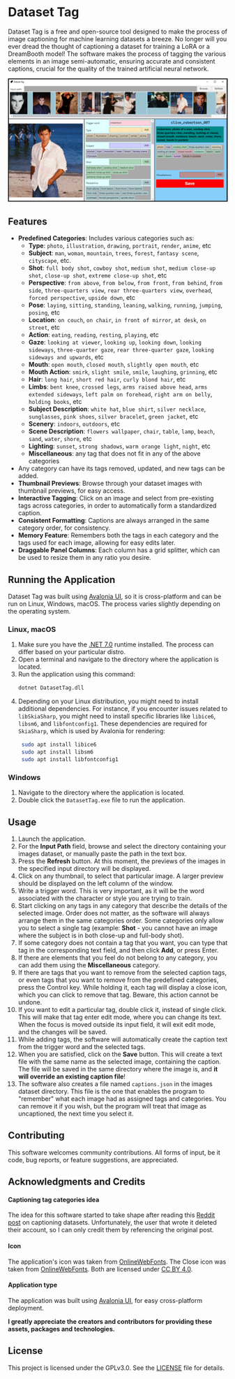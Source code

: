 # Dataset Tag
Dataset Tag is a free and open-source tool designed to make the process of image captioning for machine learning datasets a breeze. No longer will you ever dread the thought of captioning a dataset for training a LoRA or a DreamBooth model! The software makes the process of tagging the various elements in an image semi-automatic, ensuring accurate and consistent captions, crucial for the quality of the trained artificial neural network.

![Dataset Tag](./documents/screenshots/0001.png)

## Features

- **Predefined Categories**: Includes various categories such as: 
  - **Type**: `photo`, `illustration`, `drawing`, `portrait`, `render`, `anime`, etc 
  - **Subject**: `man`, `woman`, `mountain`, `trees`, `forest`, `fantasy scene`, `cityscape`, etc.
  - **Shot**: `full body shot`, `cowboy shot`, `medium shot`, `medium close-up shot`, `close-up shot`, `extreme close-up shot`, etc
  - **Perspective**: `from above`, `from below`, `from front`, `from behind`, `from side`, `three-quarters view`, `rear three-quarters view`, `overhead`, `forced perspective`, `upside down`, etc
  - **Pose**: `laying`, `sitting`, `standing`, `leaning`, `walking`, `running`, `jumping`, `posing`, etc
  - **Location**: `on couch`, `on chair`, `in front of mirror`, `at desk`, `on street`, etc
  - **Action**: `eating`, `reading`, `resting`, `playing`, etc
  - **Gaze**: `looking at viewer`, `looking up`, `looking down`, `looking sideways`, `three-quarter gaze`, `rear three-quarter gaze`, `looking sideways and upwards`, etc
  - **Mouth**: `open mouth`, `closed mouth`, `slightly open mouth`, etc
  - **Mouth Action**: `smirk`, `slight smile`, `smile`, `laughing`, `grinning`, etc
  - **Hair**: `long hair`, `short red hair`, `curly blond hair`, etc
  - **Limbs**: `bent knee`, `crossed legs`, `arms raised above head`, `arms extended sideways`, `left palm on forehead`, `right arm on belly`, `holding books`, etc
  - **Subject Description**: `white hat`, `blue shirt`, `silver necklace`, `sunglasses`, `pink shoes`, `silver bracelet`, `green jacket`, etc
  - **Scenery**: `indoors`, `outdoors`, etc
  - **Scene Description**: `flowers wallpaper`, `chair`, `table`, `lamp`, `beach`, `sand`, `water`, `shore`, etc
  - **Lighting**: `sunset`, `strong shadows`, `warm orange light`, `night`, etc
  - **Miscellaneous**: any tag that does not fit in any of the above categories 
- Any category can have its tags removed, updated, and new tags can be added.
- **Thumbnail Previews**: Browse through your dataset images with thumbnail previews, for easy access.
- **Interactive Tagging**: Click on an image and select from pre-existing tags across categories, in order to automatically form a standardized caption.
- **Consistent Formatting**: Captions are always arranged in the same category order, for consistency.
- **Memory Feature**: Remembers both the tags in each category and the tags used for each image, allowing for easy edits later.
- **Draggable Panel Columns**: Each column has a grid splitter, which can be used to resize them in any ratio you desire.

## Running the Application

Dataset Tag was built using [Avalonia UI](https://avaloniaui.net/), so it is cross-platform and can be run on Linux, Windows, macOS. The process varies slightly depending on the operating system.

### Linux, macOS

1. Make sure you have the [.NET 7.0](https://dotnet.microsoft.com/en-us/download/dotnet/7.0) runtime installed. The process can differ based on your particular distro.
2. Open a terminal and navigate to the directory where the application is located.
3. Run the application using this command:
   ```bash
   dotnet DatasetTag.dll
   ```
4. Depending on your Linux distribution, you might need to install additional dependencies. For instance, if you encounter issues related to `libSkiaSharp`, you might need to install specific libraries like `libice6`, `libsm6`, and `libfontconfig1`. These dependencies are required for `SkiaSharp`, which is used by Avalonia for rendering:
   ```bash
    sudo apt install libice6
    sudo apt install libsm6
    sudo apt install libfontconfig1
   ```

### Windows

1. Navigate to the directory where the application is located.
2. Double click the `DatasetTag.exe` file to run the application.

## Usage

1. Launch the application.
2. For the **Input Path** field, browse and select the directory containing your images dataset, or manually paste the path in the text box.
3. Press the **Refresh** button. At this moment, the previews of the images in the specified input directory will be displayed.
4. Click on any thumbnail, to select that particular image. A larger preview should be displayed on the left column of the window.
5. Write a trigger word. This is very important, as it will be the word associated with the character or style you are trying to train.
6. Start clicking on any tags in any category that describe the details of the selected image. Order does not matter, as the software will always arrange them in the same categories order.
Some categories only allow you to select a single tag (example: **Shot** - you cannot have an image where the subject is in both close-up and full-body shot).
7. If some category does not contain a tag that you want, you can type that tag in the corresponding text field, and then click **Add**, or press Enter.
8. If there are elements that you feel do not belong to any category, you can add them using the **Miscellaneous** category. 
9. If there are tags that you want to remove from the selected caption tags, or even tags that you want to remove from the predefined categories, press the Control key. While holding it, each
tag will display a close icon, which you can click to remove that tag. Beware, this action cannot be undone.
10. If you want to edit a particular tag, double click it, instead of single click. This will make that tag enter edit mode, where you can change its text. When the focus is moved outside 
its input field, it will exit edit mode, and the changes will be saved.
11. While adding tags, the software will automatically create the caption text from the trigger word and the selected tags.
12. When you are satisfied, click on the **Save** button. This will create a text file with the same name as the selected image, containing the caption. The file will be saved in the same directory where the image is, and **it will override an existing caption file**!
13. The software also creates a file named `captions.json` in the images dataset directory. This file is the one that enables the program to "remember" what each image had as assigned tags and categories. You can remove it if you wish, but the program will treat that image as uncaptioned, the next time you select it.

## Contributing

This software welcomes community contributions. All forms of input, be it code, bug reports, or feature suggestions, are appreciated.

## Acknowledgments and Credits

#### Captioning tag categories idea

The idea for this software started to take shape after reading this [Reddit post](https://www.reddit.com/r/StableDiffusion/comments/118spz6/captioning_datasets_for_training_purposes/) on captioning datasets. Unfortunately, the user that wrote it deleted their account, so I can only credit them by referencing the original post. 

#### Icon

The application's icon was taken from [OnlineWebFonts](https://www.onlinewebfonts.com/icon/573911). The Close icon was taken from [OnlineWebFonts](https://www.onlinewebfonts.com/icon/560711). Both are licensed under [CC BY 4.0](https://creativecommons.org/licenses/by/4.0/).

#### Application type

The application was built using [Avalonia UI](https://avaloniaui.net/), for easy cross-platform deployment.

**I greatly appreciate the creators and contributors for providing these assets, packages and technologies.**

## License

This project is licensed under the GPLv3.0. See the [LICENSE](./documents/LICENSE.md) file for details.
